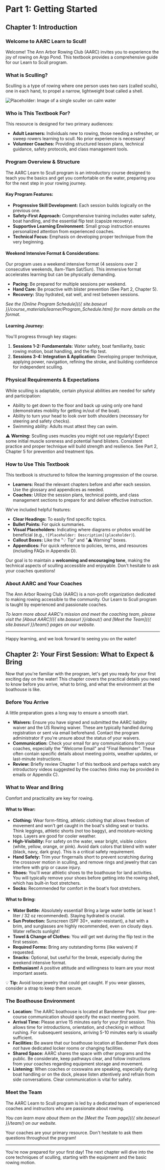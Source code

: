 # Part 1: Getting Started

## Chapter 1: Introduction

### Welcome to AARC Learn to Scull!

Welcome! The Ann Arbor Rowing Club (AARC) invites you to experience the joy of rowing on Argo Pond. This textbook provides a comprehensive guide for our Learn to Scull program.

### What is Sculling?

Sculling is a type of rowing where one person uses two oars (called sculls), one in each hand, to propel a narrow, lightweight boat called a shell.

![Placeholder: Image of a single sculler on calm water](placeholder)

### Who is This Textbook For?

This resource is designed for two primary audiences:

* **Adult Learners:** Individuals new to rowing, those needing a refresher, or sweep rowers learning to scull. No prior experience is necessary!
* **Volunteer Coaches:** Providing structured lesson plans, technical guidance, safety protocols, and class management tools.

### Program Overview & Structure

The AARC Learn to Scull program is an introductory course designed to teach you the basics and get you comfortable on the water, preparing you for the next step in your rowing journey.

#### Key Program Features:

* **Progressive Skill Development:** Each session builds logically on the previous one.
* **Safety-First Approach:** Comprehensive training includes water safety, boat handling, and the essential flip test (capsize recovery).
* **Supportive Learning Environment:** Small group instruction ensures personalized attention from experienced coaches.
* **Technical Focus:** Emphasis on developing proper technique from the very beginning.

#### Weekend Intensive Format & Considerations:

Our program uses a weekend intensive format (4 sessions over 2 consecutive weekends, 8am-11am Sat/Sun). This immersive format accelerates learning but can be physically demanding.
* **Pacing:** Be prepared for multiple sessions per weekend.
* **Hand Care:** Be proactive with blister prevention (See Part 2, Chapter 5).
* **Recovery:** Stay hydrated, eat well, and rest between sessions.

*See the [Online Program Schedule]({{ site.baseurl }}/course_materials/learner/Program_Schedule.html) for more details on the format.*

#### Learning Journey:

You'll progress through key stages:

1.  **Sessions 1-2: Fundamentals:** Water safety, boat familiarity, basic rowing motion, boat handling, and the flip test.
2.  **Sessions 3-4: Integration & Application:** Developing proper technique, applying power, navigation, refining the stroke, and building confidence for independent sculling.

### Physical Requirements & Expectations

While sculling is adaptable, certain physical abilities are needed for safety and participation:

* Ability to get down to the floor and back up using only one hand (demonstrates mobility for getting in/out of the boat).
* Ability to turn your head to look over both shoulders (necessary for steering and safety checks).
* Swimming ability: Adults must attest they can swim.

⚠️ **Warning:** Sculling uses muscles you might not use regularly! Expect some initial muscle soreness and potential hand blisters. Consistent practice and proper technique will build strength and resilience. See Part 2, Chapter 5 for prevention and treatment tips.

### How to Use This Textbook

This textbook is structured to follow the learning progression of the course.

* **Learners:** Read the relevant chapters before and after each session. Use the glossary and appendices as needed.
* **Coaches:** Utilize the session plans, technical points, and class management sections to prepare for and deliver effective instruction.

We've included helpful features:

* **Clear Headings:** To easily find specific topics.
* **Bullet Points:** For quick summaries.
* **Visual Placeholders:** Indicating where diagrams or photos would be beneficial (e.g., `![Placeholder: Description](placeholder)`).
* **Callout Boxes:** Like the "💡 Tip" and "⚠️ Warning" boxes.
* **Appendices:** For quick reference to policies, terms, and resources (including FAQs in Appendix D).

Our goal is to maintain a **welcoming and encouraging tone**, making the technical aspects of sculling accessible and enjoyable. Don't hesitate to ask your coaches questions!

### About AARC and Your Coaches
The Ann Arbor Rowing Club (AARC) is a non-profit organization dedicated to making rowing accessible to the community. Our Learn to Scull program is taught by experienced and passionate coaches.

*To learn more about AARC's mission and meet the coaching team, please visit the [About AARC]({{ site.baseurl }}/about/) and [Meet the Team]({{ site.baseurl }}/team/) pages on our website.*

---

Happy learning, and we look forward to seeing you on the water!

## Chapter 2: Your First Session: What to Expect & Bring

Now that you're familiar with the program, let's get you ready for your first exciting day on the water! This chapter covers the practical details you need to know before you arrive, what to bring, and what the environment at the boathouse is like.

### Before You Arrive

A little preparation goes a long way to ensure a smooth start.

* **Waivers:** Ensure you have signed and submitted the AARC liability waiver and the US Rowing waiver. These are typically handled during registration or sent via email beforehand. Contact the program administrator if you're unsure about the status of your waivers.
* **Communication:** Check your email for any communications from your coaches, especially the "Welcome Email" and "Final Reminder". These often contain specific details about meeting points, weather updates, or last-minute instructions.
* **Review:** Briefly review Chapter 1 of this textbook and perhaps watch any introductory videos suggested by the coaches (links may be provided in emails or Appendix C).

### What to Wear and Bring

Comfort and practicality are key for rowing.

#### What to Wear:

* **Clothing:** Wear form-fitting, athletic clothing that allows freedom of movement and won't get caught in the boat's sliding seat or tracks. Think leggings, athletic shorts (not too baggy), and moisture-wicking tops. Layers are good for cooler weather.
* **High-Visibility:** For safety on the water, wear bright, visible colors (white, yellow, orange, or pink). Avoid dark colors that blend with water (black, navy, dark gray). This is a critical safety requirement.
* **Hand Safety:** Trim your fingernails short to prevent scratching during the crossover motion in sculling, and remove rings and jewelry that can interfere with grip or cause injury.
* **Shoes:** You'll wear athletic shoes to the boathouse for land activities. You will typically remove your shoes before getting into the rowing shell, which has built-in foot stretchers.
* **Socks:** Recommended for comfort in the boat's foot stretchers.

#### What to Bring:

* **Water Bottle:** Absolutely essential! Bring a large water bottle (at least 1 liter / 32 oz recommended). Staying hydrated is crucial.
* **Sun Protection:** Sunscreen (SPF 30+, water-resistant), a hat with a brim, and sunglasses are highly recommended, even on cloudy days. Water reflects sunlight!
* **Towel & Change of Clothes:** You *will* get wet during the flip test in the first session.
* **Required Forms:** Bring any outstanding forms (like waivers) if requested.
* **Snacks:** Optional, but useful for the break, especially during the weekend intensive format.
* **Enthusiasm!** A positive attitude and willingness to learn are your most important assets.

💡 **Tip:** Avoid loose jewelry that could get caught. If you wear glasses, consider a strap to keep them secure.

### The Boathouse Environment

* **Location:** The AARC boathouse is located at Bandemer Park. Your pre-course communication should specify the exact meeting point.
* **Arrival Time:** Please arrive 15 minutes early for your *first* session. This allows time for introductions, orientation, and checking in without rushing. For subsequent sessions, arriving 5-10 minutes early is usually sufficient.
* **Facilities:** Be aware that our boathouse location at Bandemer Park does *not* have dedicated locker rooms or changing facilities.
* **Shared Space:** AARC shares the space with other programs and the public. Be considerate, keep pathways clear, and follow instructions from your coaches regarding equipment storage and movement.
* **Listening:** When coaches or coxswains are speaking, especially during boat handling or on the dock, please listen attentively and refrain from side conversations. Clear communication is vital for safety.

### Meet the Team
The AARC Learn to Scull program is led by a dedicated team of experienced coaches and instructors who are passionate about rowing.

*You can learn more about them on the [Meet the Team page]({{ site.baseurl }}/team/) on our website.*

Your coaches are your primary resource. Don't hesitate to ask them questions throughout the program!

---

You're now prepared for your first day! The next chapter will dive into the core techniques of sculling, starting with the equipment and the basic rowing motion.
